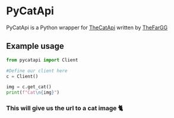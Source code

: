 # PyCatApi
PyCatApi is a Python wrapper for [TheCatApi](https://thecatapi.com/) written by [TheFarGG](https://github.com/TheFarGG/)

## Example usage
```py
from pycatapi import Client

#Define our client here
c = Client()

img = c.get_cat()
print(f"Cat\n{img}")
```

### This will give us the url to a cat image 🐈